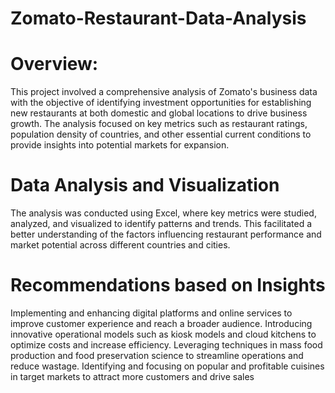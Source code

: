 # Zomato-Restaurant-Data-Analysis

# Overview:

This project involved a comprehensive analysis of Zomato's business data with the objective of identifying investment opportunities for establishing new restaurants at both domestic and global locations to drive business growth. The analysis focused on key metrics such as restaurant ratings, population density of countries, and other essential current conditions to provide insights into potential markets for expansion.

# Data Analysis and Visualization

The analysis was conducted using Excel, where key metrics were studied, analyzed, and visualized to identify patterns and trends. This facilitated a better understanding of the factors influencing restaurant performance and market potential across different countries and cities.

# Recommendations based on Insights

Implementing and enhancing digital platforms and online services to improve customer experience and reach a broader  audience.
Introducing innovative operational models such as kiosk models and cloud kitchens to optimize costs and increase efficiency.
Leveraging techniques in mass food production and food preservation science to streamline operations and reduce wastage.
Identifying and focusing on popular and profitable cuisines in target markets to attract more customers and drive sales



